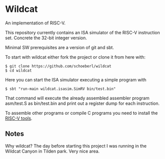 # Wildcat

An implementation of RISC-V.

This repository currently contains an ISA simulator of the RISC-V instruction
set. Concrete the 32-bit integer version.

Minimal SW prerequisites are a version of git and sbt.

To start with wildcat either fork the project or clone it from here with:

    $ git clone https://github.com/schoeberl/wildcat
    $ cd wildcat

Here you can start the ISA simulator executing a simple program with

    $ sbt "run-main wildcat.isasim.SimRV bin/test.bin"

That command will execute the already assembled assembler program asm/test.S
as bin/test.bin and print out a register dump for each instruction.

To assemble other programs or compile C programs you need to install
the [RISC-V tools](https://github.com/riscv/riscv-tools).

## Notes

Why wildcat? The day before starting this project I was running
in the Wildcat Canyon in Tilden park. Very nice area.
